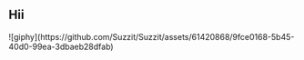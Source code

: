 <h2>Hii</h2>
![giphy](https://github.com/Suzzit/Suzzit/assets/61420868/9fce0168-5b45-40d0-99ea-3dbaeb28dfab)
